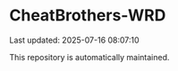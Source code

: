# CheatBrothers-WRD

Last updated: 2025-07-16 08:07:10

This repository is automatically maintained.
